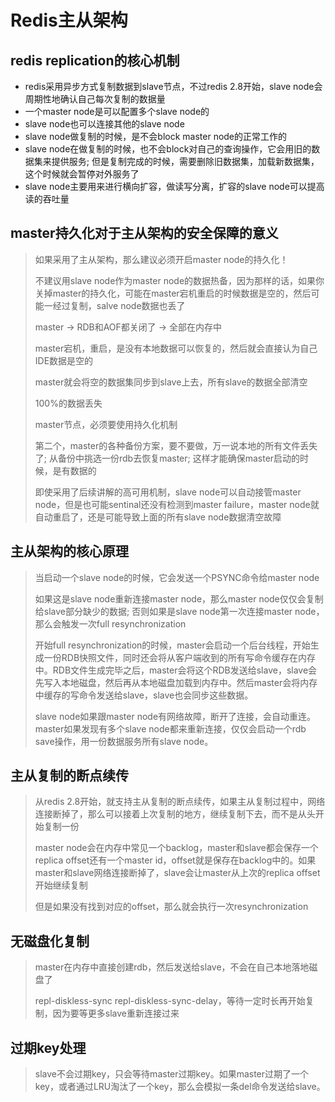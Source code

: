 # Redis主从架构

## redis replication的核心机制

* redis采用异步方式复制数据到slave节点，不过redis 2.8开始，slave node会周期性地确认自己每次复制的数据量
* 一个master node是可以配置多个slave node的
* slave node也可以连接其他的slave node
* slave node做复制的时候，是不会block master node的正常工作的
* slave node在做复制的时候，也不会block对自己的查询操作，它会用旧的数据集来提供服务; 但是复制完成的时候，需要删除旧数据集，加载新数据集，这个时候就会暂停对外服务了
* slave node主要用来进行横向扩容，做读写分离，扩容的slave node可以提高读的吞吐量

## master持久化对于主从架构的安全保障的意义

> 如果采用了主从架构，那么建议必须开启master node的持久化！
>
> 不建议用slave node作为master node的数据热备，因为那样的话，如果你关掉master的持久化，可能在master宕机重启的时候数据是空的，然后可能一经过复制，salve node数据也丢了
>
> master -> RDB和AOF都关闭了 -> 全部在内存中
>
> master宕机，重启，是没有本地数据可以恢复的，然后就会直接认为自己IDE数据是空的
>
> master就会将空的数据集同步到slave上去，所有slave的数据全部清空
>
> 100%的数据丢失
>
> master节点，必须要使用持久化机制
>
> 第二个，master的各种备份方案，要不要做，万一说本地的所有文件丢失了; 从备份中挑选一份rdb去恢复master; 这样才能确保master启动的时候，是有数据的
>
> 即使采用了后续讲解的高可用机制，slave node可以自动接管master node，但是也可能sentinal还没有检测到master failure，master node就自动重启了，还是可能导致上面的所有slave node数据清空故障

## 主从架构的核心原理

> 当启动一个slave node的时候，它会发送一个PSYNC命令给master node
>
> 如果这是slave node重新连接master node，那么master node仅仅会复制给slave部分缺少的数据; 否则如果是slave node第一次连接master node，那么会触发一次full resynchronization
>
> 开始full resynchronization的时候，master会启动一个后台线程，开始生成一份RDB快照文件，同时还会将从客户端收到的所有写命令缓存在内存中。RDB文件生成完毕之后，master会将这个RDB发送给slave，slave会先写入本地磁盘，然后再从本地磁盘加载到内存中。然后master会将内存中缓存的写命令发送给slave，slave也会同步这些数据。
>
> slave node如果跟master node有网络故障，断开了连接，会自动重连。master如果发现有多个slave node都来重新连接，仅仅会启动一个rdb save操作，用一份数据服务所有slave node。

## 主从复制的断点续传

> 从redis 2.8开始，就支持主从复制的断点续传，如果主从复制过程中，网络连接断掉了，那么可以接着上次复制的地方，继续复制下去，而不是从头开始复制一份
>
> master node会在内存中常见一个backlog，master和slave都会保存一个replica offset还有一个master id，offset就是保存在backlog中的。如果master和slave网络连接断掉了，slave会让master从上次的replica offset开始继续复制
>
> 但是如果没有找到对应的offset，那么就会执行一次resynchronization

## 无磁盘化复制

> master在内存中直接创建rdb，然后发送给slave，不会在自己本地落地磁盘了
>
> repl-diskless-sync
> repl-diskless-sync-delay，等待一定时长再开始复制，因为要等更多slave重新连接过来

## 过期key处理

> slave不会过期key，只会等待master过期key。如果master过期了一个key，或者通过LRU淘汰了一个key，那么会模拟一条del命令发送给slave。